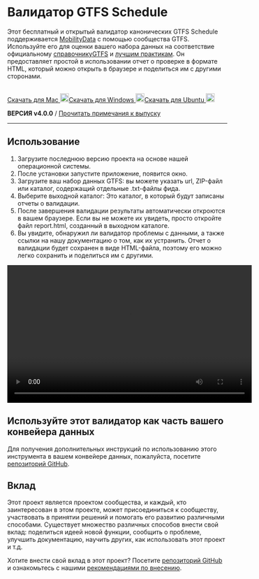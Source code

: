 # Валидатор GTFS Schedule

Этот бесплатный и открытый валидатор канонических GTFS Schedule поддерживается [MobilityData](https://mobilitydata.org) с помощью сообщества GTFS. Используйте его для оценки вашего набора данных на соответствие официальному [справочникуGTFS](reference.md) и [лучшим практикам](best-practices.md). Он предоставляет простой в использовании отчет о проверке в формате HTML, который можно открыть в браузере и поделиться им с другими сторонами.

<!-- <img class="center" src="../../assets/validator_animation.gif" width="150"> -->

<br/>

<div class="usage-buttons">
   <a class="button" href="https://share.mobilitydata.org/validator-installer-mac">Скачать для Mac <img class="icon" src="../../assets/apple.svg" width="20"/></a><a class="button" href="https://share.mobilitydata.org/validator-installer-windows">Скачать для Windows <img class="icon" src="../../assets/windows.svg" width="20"/></a><a class="button" href="https://share.mobilitydata.org/validator-installer-ubuntu">Скачать для Ubuntu <img class="icon" src="../../assets/ubuntu.svg" width="20"/></a>
</a></div>

**ВЕРСИЯ v4.0.0** / [Прочитать примечания к выпуску](https://github.com/MobilityData/gtfs-validator/releases/latest)

<hr/>

## Использование

<div class="usage">
    <div class="usage-list">
        <ol>
            <li>Загрузите последнюю версию проекта на основе нашей операционной системы.</li>
            <li>После установки запустите приложение, появится окно.</li>
            <li>Загрузите ваш набор данных GTFS: вы можете указать url, ZIP-файл или каталог, содержащий отдельные .txt-файлы фида.</li>
            <li>Выберите выходной каталог: Это каталог, в который будут записаны отчеты о валидации.</li>
            <li>После завершения валидации результаты автоматически откроются в вашем браузере. Если вы не можете их увидеть, просто откройте файл report.html, созданный в выходном каталоге.</li>
            <li>Вы увидите, обнаружил ли валидатор проблемы с данными, а также ссылки на нашу документацию о том, как их устранить. Отчет о валидации будет сохранен в виде HTML-файла, поэтому его можно легко сохранить и поделиться им с другими.</li>
        </ol>
    </div>
    <div class="usage-video">
        <video class="center" width="560" height="315" controls="">
            <source src="../../assets/validator_demo_large.mp4" type="video/mp4">
        </source></video>
    </div>
</div>

## Используйте этот валидатор как часть вашего конвейера данных

Для получения дополнительных инструкций по использованию этого инструмента в вашем конвейере данных, пожалуйста, посетите [репозиторий GitHub](https://github.com/MobilityData/gtfs-validator).

## Вклад

Этот проект является проектом сообщества, и каждый, кто заинтересован в этом проекте, может присоединиться к сообществу, участвовать в принятии решений и помогать его развитию различными способами. Существует множество различных способов внести свой вклад: поделиться идеей новой функции, сообщить о проблеме, улучшить документацию, научить других, как использовать этот проект и т.д.

Хотите внести свой вклад в этот проект? Посетите [репозиторий GitHub](https://github.com/MobilityData/gtfs-validator) и ознакомьтесь с нашими [рекомендациями по внесению](https://github.com/MobilityData/gtfs-validator/blob/master/docs/CONTRIBUTING.md).
